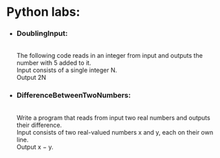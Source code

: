 <h1>Python labs:</h1>
<ul>
  <li><h3>DoublingInput:</h3> </br> The following code reads in an integer from input and outputs the number with 5 added to it.</br>
Input consists of a single integer N.</br>
Output 2N</li>
  <li><h3>DifferenceBetweenTwoNumbers:</h3></br>Write a program that reads from input two real numbers and outputs their difference.</br>
Input consists of two real-valued numbers x and y, each on their own line.</br>
Output x − y.
 </li>
</ul>
